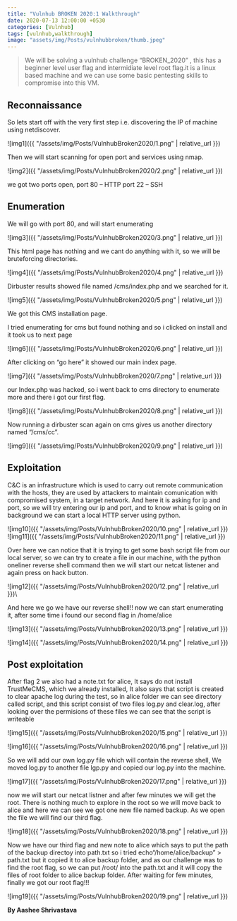 ```yaml
---
title: "Vulnhub BROKEN 2020:1 Walkthrough"
date: 2020-07-13 12:00:00 +0530
categories: [Vulnhub]
tags: [vulnhub,walkthrough]
image: "assets/img/Posts/vulnhubbroken/thumb.jpeg"  
---
```


>We will be solving a vulnhub challenge “BROKEN_2020” , this has a beginner level user flag and intermidiate level root flag.it is a linux based machine and we can use some basic pentesting skills to compromise into this VM.


## Reconnaissance

So lets start off with the very first step i.e. discovering the IP of machine using
netdiscover.

![img1]({{ "/assets/img/Posts/VulnhubBroken2020/1.png" | relative_url }})

Then we will start scanning for open port and services using nmap.

![img2]({{ "/assets/img/Posts/VulnhubBroken2020/2.png" | relative_url }})

we got two ports open,
port 80 – HTTP
port 22 – SSH

## Enumeration

We will go with port 80, and will start enumerating

![img3]({{ "/assets/img/Posts/VulnhubBroken2020/3.png" | relative_url }})

This html page has nothing and we cant do anything with it, so we will be
bruteforcing directories.

![img4]({{ "/assets/img/Posts/VulnhubBroken2020/4.png" | relative_url }})

Dirbuster results showed file named /cms/index.php and we searched for it.

![img5]({{ "/assets/img/Posts/VulnhubBroken2020/5.png" | relative_url }})

We got this CMS installation page.

I tried enumerating for cms but found nothing and so i clicked on install and it
took us to next page

![img6]({{ "/assets/img/Posts/VulnhubBroken2020/6.png" | relative_url }})

After clicking on “go here” it showed our main index page.

![img7]({{ "/assets/img/Posts/VulnhubBroken2020/7.png" | relative_url }})

our Index.php was hacked, so i went back to cms directory to enumerate more
and there i got our first flag.

![img8]({{ "/assets/img/Posts/VulnhubBroken2020/8.png" | relative_url }})

Now running a dirbuster scan again on cms gives us another directory named
“/cms/cc”.

![img9]({{ "/assets/img/Posts/VulnhubBroken2020/9.png" | relative_url }})

## Exploitation

C&C is an infrastructure which is used to carry out remote communication with
the hosts, they are used by attackers to maintain comunication with
compromised system, in a target network.
And here it is asking for ip and port, so we will try entering our ip and port, and
to know what is going on in background we can start a local HTTP server using
python.

![img10]({{ "/assets/img/Posts/VulnhubBroken2020/10.png" | relative_url }})
![img11]({{ "/assets/img/Posts/VulnhubBroken2020/11.png" | relative_url }})

Over here we can notice that it is trying to get some bash script file from our
local server, so we can try to create a file in our machine, with the python
oneliner reverse shell command then we will start our netcat listener and again
press on hack button.

![img12]({{ "/assets/img/Posts/VulnhubBroken2020/12.png" | relative_url }})\

And here we go we have our reverse shell!!
now we can start enumerating it, after some time i found our second flag in
/home/alice

![img13]({{ "/assets/img/Posts/VulnhubBroken2020/13.png" | relative_url }})

![img14]({{ "/assets/img/Posts/VulnhubBroken2020/14.png" | relative_url }})

## Post exploitation

After flag 2 we also had a note.txt for alice,
It says do not install TrustMeCMS, which we already installed, It also says that
script is created to clear apache log during the test, so in alice folder we can see
directory called script, and this script consist of two files log.py and clear.log,
after looking over the permisions of these files we can see that the script is
writeable

![img15]({{ "/assets/img/Posts/VulnhubBroken2020/15.png" | relative_url }})

![img16]({{ "/assets/img/Posts/VulnhubBroken2020/16.png" | relative_url }})

So we will add our own log.py file which will contain the reverse shell,
We moved log.py to another file lgp.py and copied our log.py into the machine. 

![img17]({{ "/assets/img/Posts/VulnhubBroken2020/17.png" | relative_url }})

now we will start our netcat listner and after few minutes we will get the root.
There is nothing much to explore in the root so we will move back to alice and
here we can see we got one new file named backup. As we open the file we will
find our third flag.

![img18]({{ "/assets/img/Posts/VulnhubBroken2020/18.png" | relative_url }})

Now we have our third flag and new note to alice which says to put the path of
the backup directoy into path.txt
so i tried echo“/home/alice/backup” > path.txt
but it copied it to alice backup folder, and as our challenge was to find the root
flag, so we can put /root/ into the path.txt and it will copy the files of root folder
to alice backup folder.
After waiting for few minutes, finally we got our root flag!!!

![img19]({{ "/assets/img/Posts/VulnhubBroken2020/19.png" | relative_url }})


**By Aashee Shrivastava**
<br>

